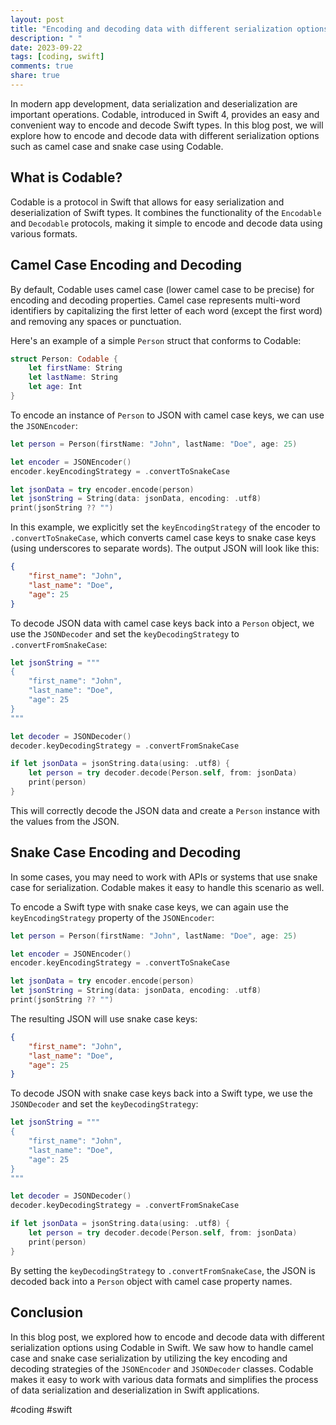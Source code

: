 ```yaml
---
layout: post
title: "Encoding and decoding data with different serialization options (camel case, snake case, etc.) using Codable"
description: " "
date: 2023-09-22
tags: [coding, swift]
comments: true
share: true
---
```


In modern app development, data serialization and deserialization are important operations. Codable, introduced in Swift 4, provides an easy and convenient way to encode and decode Swift types. In this blog post, we will explore how to encode and decode data with different serialization options such as camel case and snake case using Codable.

## What is Codable?

Codable is a protocol in Swift that allows for easy serialization and deserialization of Swift types. It combines the functionality of the `Encodable` and `Decodable` protocols, making it simple to encode and decode data using various formats.

## Camel Case Encoding and Decoding

By default, Codable uses camel case (lower camel case to be precise) for encoding and decoding properties. Camel case represents multi-word identifiers by capitalizing the first letter of each word (except the first word) and removing any spaces or punctuation.

Here's an example of a simple `Person` struct that conforms to Codable:

```swift
struct Person: Codable {
    let firstName: String
    let lastName: String
    let age: Int
}
```

To encode an instance of `Person` to JSON with camel case keys, we can use the `JSONEncoder`:

```swift
let person = Person(firstName: "John", lastName: "Doe", age: 25)

let encoder = JSONEncoder()
encoder.keyEncodingStrategy = .convertToSnakeCase

let jsonData = try encoder.encode(person)
let jsonString = String(data: jsonData, encoding: .utf8)
print(jsonString ?? "")
```

In this example, we explicitly set the `keyEncodingStrategy` of the encoder to `.convertToSnakeCase`, which converts camel case keys to snake case keys (using underscores to separate words). The output JSON will look like this:

```json
{
    "first_name": "John",
    "last_name": "Doe",
    "age": 25
}
```

To decode JSON data with camel case keys back into a `Person` object, we use the `JSONDecoder` and set the `keyDecodingStrategy` to `.convertFromSnakeCase`:

```swift
let jsonString = """
{
    "first_name": "John",
    "last_name": "Doe",
    "age": 25
}
"""

let decoder = JSONDecoder()
decoder.keyDecodingStrategy = .convertFromSnakeCase

if let jsonData = jsonString.data(using: .utf8) {
    let person = try decoder.decode(Person.self, from: jsonData)
    print(person)
}
```

This will correctly decode the JSON data and create a `Person` instance with the values from the JSON.

## Snake Case Encoding and Decoding

In some cases, you may need to work with APIs or systems that use snake case for serialization. Codable makes it easy to handle this scenario as well.

To encode a Swift type with snake case keys, we can again use the `keyEncodingStrategy` property of the `JSONEncoder`:

```swift
let person = Person(firstName: "John", lastName: "Doe", age: 25)

let encoder = JSONEncoder()
encoder.keyEncodingStrategy = .convertToSnakeCase

let jsonData = try encoder.encode(person)
let jsonString = String(data: jsonData, encoding: .utf8)
print(jsonString ?? "")
```

The resulting JSON will use snake case keys:

```json
{
    "first_name": "John",
    "last_name": "Doe",
    "age": 25
}
```

To decode JSON with snake case keys back into a Swift type, we use the `JSONDecoder` and set the `keyDecodingStrategy`:

```swift
let jsonString = """
{
    "first_name": "John",
    "last_name": "Doe",
    "age": 25
}
"""

let decoder = JSONDecoder()
decoder.keyDecodingStrategy = .convertFromSnakeCase

if let jsonData = jsonString.data(using: .utf8) {
    let person = try decoder.decode(Person.self, from: jsonData)
    print(person)
}
```

By setting the `keyDecodingStrategy` to `.convertFromSnakeCase`, the JSON is decoded back into a `Person` object with camel case property names.

## Conclusion

In this blog post, we explored how to encode and decode data with different serialization options using Codable in Swift. We saw how to handle camel case and snake case serialization by utilizing the key encoding and decoding strategies of the `JSONEncoder` and `JSONDecoder` classes. Codable makes it easy to work with various data formats and simplifies the process of data serialization and deserialization in Swift applications.

#coding #swift
